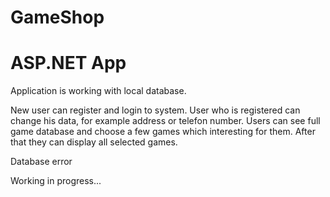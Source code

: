 # GameShop
# ASP.NET App

Application is working with local database.

New user can register and login to system. User who is registered can change his data, for example address or telefon number. Users can see full game database and choose a few games which interesting for them. After that they can display all selected games.

Database error

Working in progress...
